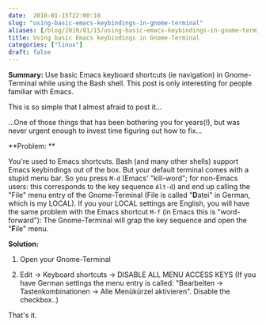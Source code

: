 ```yaml
---
date:  2010-01-15T22:00:10
slug: "using-basic-emacs-keybindings-in-gnome-terminal"
aliases: [/blog/2010/01/15/using-basic-emacs-keybindings-in-gnome-terminal]
title: Using basic Emacs keybindings in Gnome-Terminal
categories: ["linux"]
draft: false
---
```


**Summary:** Use basic Emacs keyboard shortcuts (ie navigation) in Gnome-Terminal while using the Bash shell. This post is only interesting for people familiar with Emacs.

This is so simple that I almost afraid to post it...

...One of those things that has been bothering you for years(!), but was never urgent enough to invest time figuring out how to fix...

**Problem: **

You're used to Emacs shortcuts. Bash (and many other shells) support Emacs keybindings out of the box. But your default terminal comes with a stupid menu bar. So you press `M-d` (Emacs' "kill-word"; for non-Emacs users: this corresponds to the key sequence `Alt-d`) and end up calling the "File" menu entry of the Gnome-Terminal (File is called "**D**atei" in German, which is my LOCAL). If you your LOCAL settings are English, you will have the same problem with the Emacs shortcut `M-f` (in Emacs this is "word-forward"): The Gnome-Terminal will grap the key sequence and open the "**F**ile" menu.

**Solution:**



	
  1. Open your Gnome-Terminal

	
  2. Edit -> Keyboard shortcuts -> DISABLE ALL MENU ACCESS KEYS (If you have German settings the menu entry is called: "Bearbeiten -> Tastenkombinationen -> Alle Menükürzel aktivieren". Disable the checkbox..)


That's it.
